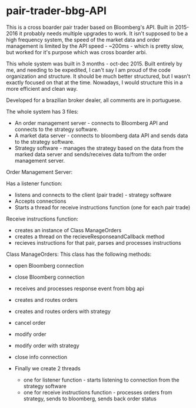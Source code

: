 # pair-trader-bbg-API


This is a cross boarder pair trader based on Bloomberg's API. Built in 2015-2016 it probably needs multiple upgrades to work.
It isn't supposed to be a high frequency system, the speed of the market data and order management is limited by the API speed - ~200ms - which is pretty slow, but worked for it's purpose which was cross boarder arbi.

This whole system was built in 3 months - oct-dec 2015. Built entirely by me, and needing to be expedited, I can't say I am proud of the code organization and structure. It should be much better structured, but I wasn't exactly focused on that at the time. Nowadays, I would structure this in a more efficient and clean way.

Developed for a brazilian broker dealer, all comments are in portuguese. 

The whole system has 3 files:
- An order management server - connects to Bloomberg API and connects to the strategy software.
- A market data server - connects to bloomberg data API and sends data to the strategy software.
- Strategy software - manages the strategy based on the data from the marked data server and sends/receives data to/from the order management server.

Order Management Server:

Has a listener function:
  - listens and connects to the client (pair trade) - strategy software
  - Accepts connections
  - Starts a thread for receive instructions function (one for each pair trade)

Receive instructions function:
  - creates an instance of Class ManageOrders
  - creates a thread on the recieveResponseandCallback method
  - recieves instructions for that pair, parses and processes instructions

Class ManageOrders:
This class has the following methods:
  - open Bloomberg connection
  - close Bloomberg connection
  - receives and processes response event from bbg api
  - creates and routes orders
  - creates and routes orders with strategy
  - cancel order
  - modify order
  - modify order with strategy
  - close info connection

- Finally we create 2 threads
  - one for listener function - starts listening to connection from the strategy software
  - one for receive instructions function - processes orders from strategy, sends to bloomberg, sends back order status



